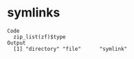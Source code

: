# symlinks

    Code
      zip_list(zf)$type
    Output
      [1] "directory" "file"      "symlink"  

